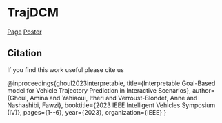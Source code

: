 # TrajDCM

[Page](https://github.com/aminaghoul/TrajDCM) [Poster](docs/poster_IV.pdf)

## Citation

If you find this work useful please cite us

@inproceedings{ghoul2023interpretable,
  title={Interpretable Goal-Based model for Vehicle Trajectory Prediction in Interactive Scenarios},
  author={Ghoul, Amina and Yahiaoui, Itheri and Verroust-Blondet, Anne and Nashashibi, Fawzi},
  booktitle={2023 IEEE Intelligent Vehicles Symposium (IV)},
  pages={1--6},
  year={2023},
  organization={IEEE}
}


